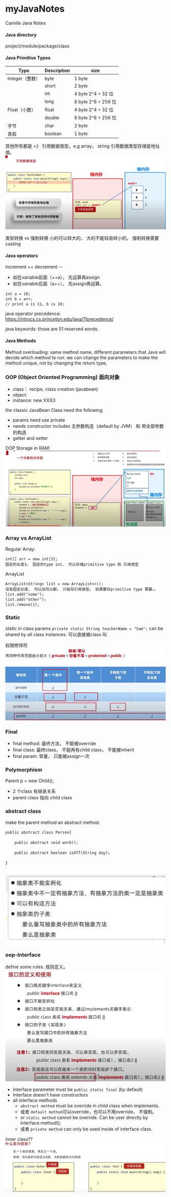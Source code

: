 # myJavaNotes
Camille Java Notes


#### Java directory
 project/module/package/class


#### Java Primitive Types
| Type        | Description | size               |
|-------------|-------------|--------------------|
| Integer（整数） | byte        | 1 byte             |
|             | short       | 2 byte             |
|             | int         | 4 byte 2^4 = 32 位  |
|             | long        | 8 byte 2^8 = 256 位 |
| Float（小数）   | float       | 4 byte 2^4 = 32 位  |
|             | double      | 8 byte 2^8 = 256 位 |
| 字节          | char        | 2 byte             |
| 真假          | boolean     | 1 byte             |

其他所有都是 =》 引用数据类型，e.g array， string
引用数据类型存储是地址值。
![image](./public/storage.png)

类型转换 vs 强制转换
小的可以转大的， 大的不能轻易转小的。 强制转换需要casting

#### Java operators
increment ++
decrement --
- 如在variable前面（++a）， 先运算再assign
- 如在variable后面（a++）， 先assign再运算。
```agsl
int a = 10;
int b = a++;
// print a is 11, b is 10;
```

java operator precedence: https://introcs.cs.princeton.edu/java/11precedence/

java keywords: those are 51 reserved words. 

#### Java Methods
Method overloading: same method name, different parameters that Java will decide which method to run. we can change 
the parameters to make the method unique, not by changing the return type,
 
### OOP (Object Oriented Programming) 面向对象
- class： recipe, class creation (javabean)
- object: 
- instance: new XXX() 


the classic JavaBean Class need the following
- params need use private
- needs constructor includes 无参数构造（default by JVM） 和 带全部参数的构造
- getter and setter


OOP Storage in RAM:
![image](./public/oopStrorage.png)



### Array vs ArrayList
Regular Array: 
```agsl
int[] arr = new int[3];
固定的长度3， 固定的type int， 可以存储primitive type 和 引用类型
```
ArrayList
```agsl
ArrayList<String> list = new ArrayList<>(); 
没有固定长度， 可以加可以删， 只能存引用类型。 如果要存primitive type 需要。。
list.add("some");
list.add("other");
list.remove(1);

```

### Static

static in class params `private static String teacherName = "Sam";`
can be shared by all class instances.
可以直接被class 叫

权限修饰符
![image](./public/private.png)


### Final
- final method: 最终方法， 不能被override
- final class: 最终class， 不能再有child class， 不能被inherit
- final param: 常量， 只能被assign一次



### Polymorphism
Parent p = new Child();
- 2 个class 有继承关系
- parent class 指向 child class

### abstract class
make the parent method an abstract method. 
```agsl
public abstract class Person{
    
    public abstract void work();
    
    public abstract boolean isOff(String day);
    
}
```
![image](./public/abstract.png)


### oop-Interface
define some rules. 规则定义。
![image](./public/interface.png)

- Interface parameter must be `public static final` (by default)
- Interface doesn't have constructors
- all interface methods
  - `abstract method` must be override in child class when implements.
  - 或者 `default mothod`可以override，也可以不用override， 不强制。
  - or `static method` cannot be override. Can be user directly by Interface.method();
  - 或者 `private method` can only be used inside of interface class. 

inner class??
![image](./public/inner.png)

